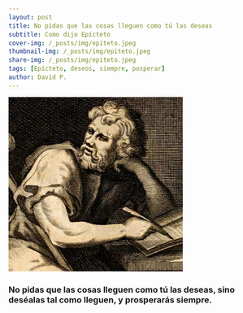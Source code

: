 ```yaml
---
layout: post
title: No pidas que las cosas lleguen como tú las deseas
subtitle: Como dijo Epícteto
cover-img: /_posts/img/epiteto.jpeg
thumbnail-img: /_posts/img/epiteto.jpeg
share-img: /_posts/img/epiteto.jpeg
tags: [Epícteto, deseos, siempre, posperar]
author: David P.
---
```


![Epícteto](/_posts/img/epiteto.jpeg "Epicteto")

### No pidas que las cosas lleguen como tú las deseas, sino deséalas tal como lleguen, y prosperarás siempre.
